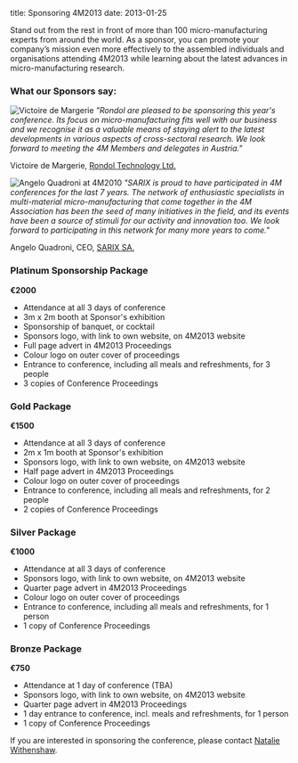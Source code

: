 title: Sponsoring 4M2013
date: 2013-01-25 

Stand out from the rest in front of more than 100 micro-manufacturing experts from around the world. As a sponsor, you can promote your company’s mission even more effectively to the assembled individuals and organisations attending 4M2013 while learning about the latest advances in micro-manufacturing research.
<!--break--> 

### What our Sponsors say:

![Victoire de Margerie](/4m-association/images/photo-victoire_web.jpg)   *"Rondol are pleased to be sponsoring this year's conference. Its focus on micro-manufacturing fits well with our business and we recognise it as a valuable means of staying alert to the latest developments in various aspects of cross-sectoral research. We look forward to meeting the 4M Members and delegates in Austria."*    

Victoire de Margerie, [Rondol Technology Ltd.](http://www.rondol.com/)  
     
![Angelo Quadroni at 4M2010](/4m-association/images/sarix_crop4.jpg)  *"SARIX is proud to have participated in 4M conferences for the last 7 years. The network of enthusiastic specialists in multi-material micro-manufacturing that come together in the 4M Association has been the seed of many initiatives in the field, and its events have been a source of stimuli for our activity and innovation too. We look forward to participating in this network for many more years to come."*   
 
Angelo Quadroni, CEO, [SARIX SA.](http://sarix.com/)   
### Platinum Sponsorship Package

**€2000**

* Attendance at all 3 days of conference  
* 3m x 2m booth at Sponsor's exhibition  
* Sponsorship of banquet, or cocktail  
* Sponsors logo, with link to own website, on 4M2013 website
* Full page advert in 4M2013 Proceedings
* Colour logo on outer cover of proceedings
* Entrance to conference, including all meals and refreshments, for 3 people
* 3 copies of Conference Proceedings
### Gold Package

**€1500**

* Attendance at all 3 days of conference  
* 2m x 1m booth at Sponsor's exhibition  
* Sponsors logo, with link to own website, on 4M2013 website  
* Half page advert in 4M2013 Proceedings
* Colour logo on outer cover of proceedings
* Entrance to conference, including all meals and refreshments, for 2 people
* 2 copies of Conference Proceedings
### Silver Package

**€1000**

* Attendance at all 3 days of conference  
* Sponsors logo, with link to own website, on 4M2013 website  
* Quarter page advert in 4M2013 Proceedings
* Colour logo on outer cover of proceedings
* Entrance to conference, including all meals and refreshments, for 1 person
* 1 copy of Conference Proceedings  
### Bronze Package

**€750**

* Attendance at 1 day of conference (TBA)  
* Sponsors logo, with link to own website, on 4M2013 website  
* Quarter page advert in 4M2013 Proceedings
* 1 day entrance to conference, incl. meals and refreshments, for 1 person
* 1 copy of Conference Proceedings  


If you are interested in sponsoring the conference, please contact [Natalie Withenshaw](mailto:natalie.withenshaw@ctechinnovation.com).